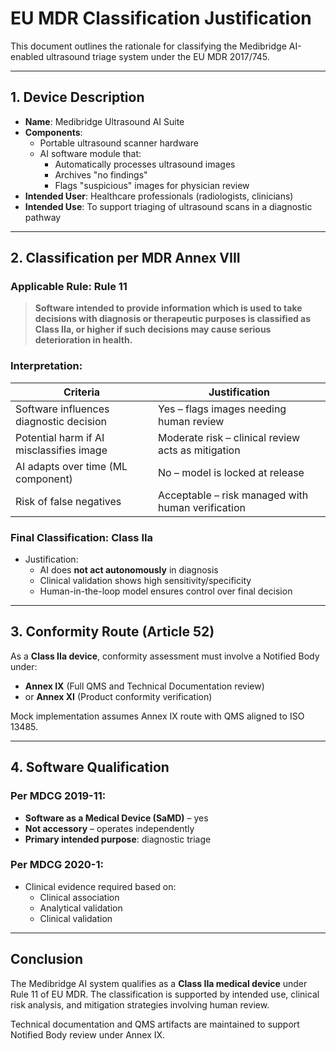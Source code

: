 # EU MDR Classification Justification

This document outlines the rationale for classifying the Medibridge AI-enabled ultrasound triage system under the EU MDR 2017/745.

---

## 1. Device Description

- **Name**: Medibridge Ultrasound AI Suite
- **Components**:
  - Portable ultrasound scanner hardware
  - AI software module that:
    - Automatically processes ultrasound images
    - Archives "no findings"
    - Flags "suspicious" images for physician review
- **Intended User**: Healthcare professionals (radiologists, clinicians)
- **Intended Use**: To support triaging of ultrasound scans in a diagnostic pathway

---

## 2. Classification per MDR Annex VIII

### Applicable Rule: **Rule 11**

> **Software intended to provide information which is used to take decisions with diagnosis or therapeutic purposes is classified as Class IIa, or higher if such decisions may cause serious deterioration in health.**

### Interpretation:

| Criteria                                      | Justification |
|----------------------------------------------|---------------|
| Software influences diagnostic decision      | Yes – flags images needing human review |
| Potential harm if AI misclassifies image     | Moderate risk – clinical review acts as mitigation |
| AI adapts over time (ML component)           | No – model is locked at release |
| Risk of false negatives                      | Acceptable – risk managed with human verification |

### Final Classification: **Class IIa**

- Justification:
  - AI does **not act autonomously** in diagnosis
  - Clinical validation shows high sensitivity/specificity
  - Human-in-the-loop model ensures control over final decision

---

## 3. Conformity Route (Article 52)

As a **Class IIa device**, conformity assessment must involve a Notified Body under:

- **Annex IX** (Full QMS and Technical Documentation review)
- or **Annex XI** (Product conformity verification)

Mock implementation assumes Annex IX route with QMS aligned to ISO 13485.

---

## 4. Software Qualification

### Per MDCG 2019-11:

- **Software as a Medical Device (SaMD)** – yes
- **Not accessory** – operates independently
- **Primary intended purpose**: diagnostic triage

### Per MDCG 2020-1:

- Clinical evidence required based on:
  - Clinical association
  - Analytical validation
  - Clinical validation

---

## Conclusion

The Medibridge AI system qualifies as a **Class IIa medical device** under Rule 11 of EU MDR. The classification is supported by intended use, clinical risk analysis, and mitigation strategies involving human review.

Technical documentation and QMS artifacts are maintained to support Notified Body review under Annex IX.

